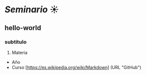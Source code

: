 # *Seminario* :sunny:
## hello-world
### subtitulo
1. Materia
- Año
- Curso
[https://es.wikipedia.org/wiki/Markdown] (URL "GitHub")
